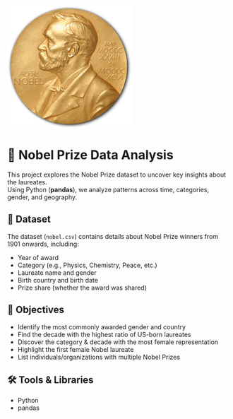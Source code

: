 ![NOBEL_PRIZE](https://github.com/muhammadrehanazam/NOBEL_PRIZE/blob/main/Nobel_Prize.png)

# 🏅 Nobel Prize Data Analysis

This project explores the Nobel Prize dataset to uncover key insights about the laureates.  
Using Python (**pandas**), we analyze patterns across time, categories, gender, and geography.

## 📂 Dataset

The dataset (`nobel.csv`) contains details about Nobel Prize winners from 1901 onwards, including:

- Year of award  
- Category (e.g., Physics, Chemistry, Peace, etc.)  
- Laureate name and gender  
- Birth country and birth date  
- Prize share (whether the award was shared)  

## 🎯 Objectives

- Identify the most commonly awarded gender and country  
- Find the decade with the highest ratio of US-born laureates  
- Discover the category & decade with the most female representation  
- Highlight the first female Nobel laureate  
- List individuals/organizations with multiple Nobel Prizes  

## 🛠️ Tools & Libraries

- Python  
- pandas
